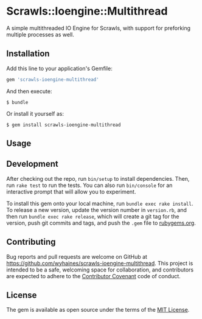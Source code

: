 # Scrawls::Ioengine::Multithread

A simple multithreaded IO Engine for Scrawls, with support for preforking multiple processes as well.

## Installation

Add this line to your application's Gemfile:

```ruby
gem 'scrawls-ioengine-multithread'
```

And then execute:

    $ bundle

Or install it yourself as:

    $ gem install scrawls-ioengine-multithread

## Usage


## Development

After checking out the repo, run `bin/setup` to install dependencies. Then, run `rake test` to run the tests. You can also run `bin/console` for an interactive prompt that will allow you to experiment.

To install this gem onto your local machine, run `bundle exec rake install`. To release a new version, update the version number in `version.rb`, and then run `bundle exec rake release`, which will create a git tag for the version, push git commits and tags, and push the `.gem` file to [rubygems.org](https://rubygems.org).

## Contributing

Bug reports and pull requests are welcome on GitHub at https://github.com/wyhaines/scrawls-ioengine-multithread. This project is intended to be a safe, welcoming space for collaboration, and contributors are expected to adhere to the [Contributor Covenant](http://contributor-covenant.org) code of conduct.


## License

The gem is available as open source under the terms of the [MIT License](http://opensource.org/licenses/MIT).


